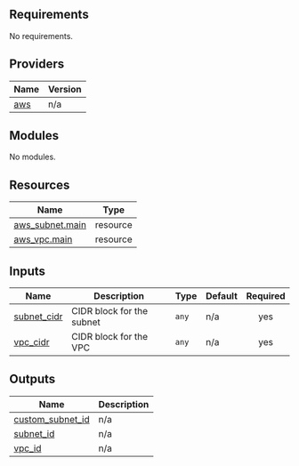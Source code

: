 <!-- BEGIN_TF_DOCS -->
## Requirements

No requirements.

## Providers

| Name | Version |
|------|---------|
| <a name="provider_aws"></a> [aws](#provider\_aws) | n/a |

## Modules

No modules.

## Resources

| Name | Type |
|------|------|
| [aws_subnet.main](https://registry.terraform.io/providers/hashicorp/aws/latest/docs/resources/subnet) | resource |
| [aws_vpc.main](https://registry.terraform.io/providers/hashicorp/aws/latest/docs/resources/vpc) | resource |

## Inputs

| Name | Description | Type | Default | Required |
|------|-------------|------|---------|:--------:|
| <a name="input_subnet_cidr"></a> [subnet\_cidr](#input\_subnet\_cidr) | CIDR block for the subnet | `any` | n/a | yes |
| <a name="input_vpc_cidr"></a> [vpc\_cidr](#input\_vpc\_cidr) | CIDR block for the VPC | `any` | n/a | yes |

## Outputs

| Name | Description |
|------|-------------|
| <a name="output_custom_subnet_id"></a> [custom\_subnet\_id](#output\_custom\_subnet\_id) | n/a |
| <a name="output_subnet_id"></a> [subnet\_id](#output\_subnet\_id) | n/a |
| <a name="output_vpc_id"></a> [vpc\_id](#output\_vpc\_id) | n/a |
<!-- END_TF_DOCS -->